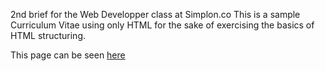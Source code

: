 2nd brief for the Web Developper class at Simplon.co
This is a sample Curriculum Vitae using only HTML for the sake of exercising the basics of HTML structuring.

This page can be seen [here](https://tyc45.github.io/brief-cv/)
